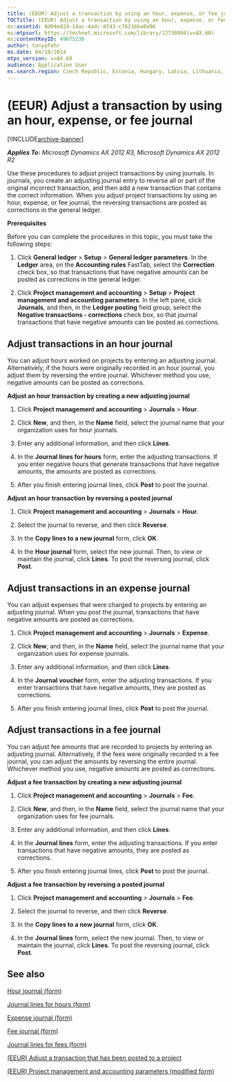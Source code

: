 ```yaml
---
title: (EEUR) Adjust a transaction by using an hour, expense, or fee journal
TOCTitle: (EEUR) Adjust a transaction by using an hour, expense, or fee journal
ms:assetid: 8d04e024-14ac-4adc-8f43-c76216ba0a96
ms:mtpsurl: https://technet.microsoft.com/library/JJ730994(v=AX.60)
ms:contentKeyID: 49675236
author: tonyafehr
ms.date: 04/18/2014
mtps_version: v=AX.60
audience: Application User
ms.search.region: Czech Republic, Estonia, Hungary, Latvia, Lithuania, Poland, Russia
---
```


# (EEUR) Adjust a transaction by using an hour, expense, or fee journal 


[!INCLUDE[archive-banner](includes/archive-banner.md)]


_**Applies To:** Microsoft Dynamics AX 2012 R3, Microsoft Dynamics AX 2012 R2_

Use these procedures to adjust project transactions by using journals. In journals, you create an adjusting journal entry to reverse all or part of the original incorrect transaction, and then add a new transaction that contains the correct information. When you adjust project transactions by using an hour, expense, or fee journal, the reversing transactions are posted as corrections in the general ledger.

**Prerequisites**

Before you can complete the procedures in this topic, you must take the following steps:

1.  Click **General ledger** \> **Setup** \> **General ledger parameters**. In the **Ledger** area, on the **Accounting rules** FastTab, select the **Correction** check box, so that transactions that have negative amounts can be posted as corrections in the general ledger.

2.  Click **Project management and accounting** \> **Setup** \> **Project management and accounting parameters**. In the left pane, click **Journals**, and then, in the **Ledger posting** field group, select the **Negative transactions - corrections** check box, so that journal transactions that have negative amounts can be posted as corrections.

## Adjust transactions in an hour journal

You can adjust hours worked on projects by entering an adjusting journal. Alternatively, if the hours were originally recorded in an hour journal, you adjust them by reversing the entire journal. Whichever method you use, negative amounts can be posted as corrections.

**Adjust an hour transaction by creating a new adjusting journal**

1.  Click **Project management and accounting** \> **Journals** \> **Hour**.

2.  Click **New**, and then, in the **Name** field, select the journal name that your organization uses for hour journals.

3.  Enter any additional information, and then click **Lines**.

4.  In the **Journal lines for hours** form, enter the adjusting transactions. If you enter negative hours that generate transactions that have negative amounts, the amounts are posted as corrections.

5.  After you finish entering journal lines, click **Post** to post the journal.

**Adjust an hour transaction by reversing a posted journal**

1.  Click **Project management and accounting** \> **Journals** \> **Hour**.

2.  Select the journal to reverse, and then click **Reverse**.

3.  In the **Copy lines to a new journal** form, click **OK**.

4.  In the **Hour journal** form, select the new journal. Then, to view or maintain the journal, click **Lines**. To post the reversing journal, click **Post**.

## Adjust transactions in an expense journal

You can adjust expenses that were charged to projects by entering an adjusting journal. When you post the journal, transactions that have negative amounts are posted as corrections.

1.  Click **Project management and accounting** \> **Journals** \> **Expense**.

2.  Click **New**, and then, in the **Name** field, select the journal name that your organization uses for expense journals.

3.  Enter any additional information, and then click **Lines**.

4.  In the **Journal voucher** form, enter the adjusting transactions. If you enter transactions that have negative amounts, they are posted as corrections.

5.  After you finish entering journal lines, click **Post** to post the journal.

## Adjust transactions in a fee journal

You can adjust fee amounts that are recorded to projects by entering an adjusting journal. Alternatively, if the fees were originally recorded in a fee journal, you can adjust the amounts by reversing the entire journal. Whichever method you use, negative amounts are posted as corrections.

**Adjust a fee transaction by creating a new adjusting journal**

1.  Click **Project management and accounting** \> **Journals** \> **Fee**.

2.  Click **New**, and then, in the **Name** field, select the journal name that your organization uses for fee journals.

3.  Enter any additional information, and then click **Lines**.

4.  In the **Journal lines** form, enter the adjusting transactions. If you enter transactions that have negative amounts, they are posted as corrections.

5.  After you finish entering journal lines, click **Post** to post the journal.

**Adjust a fee transaction by reversing a posted journal**

1.  Click **Project management and accounting** \> **Journals** \> **Fee**.

2.  Select the journal to reverse, and then click **Reverse**.

3.  In the **Copy lines to a new journal** form, click **OK**.

4.  In the **Journal lines** form, select the new journal. Then, to view or maintain the journal, click **Lines**. To post the reversing journal, click **Post**.

## See also

[Hour journal (form)](https://technet.microsoft.com/library/aa598983\(v=ax.60\))

[Journal lines for hours (form)](https://technet.microsoft.com/library/aa571787\(v=ax.60\))

[Expense journal (form)](https://technet.microsoft.com/library/aa600976\(v=ax.60\))

[Fee journal (form)](https://technet.microsoft.com/library/hh209390\(v=ax.60\))

[Journal lines for fees (form)](https://technet.microsoft.com/library/aa498986\(v=ax.60\))

[(EEUR) Adjust a transaction that has been posted to a project](eeur-adjust-a-transaction-that-has-been-posted-to-a-project.md)

[(EEUR) Project management and accounting parameters (modified form)](https://technet.microsoft.com/library/jj710688\(v=ax.60\))

  


